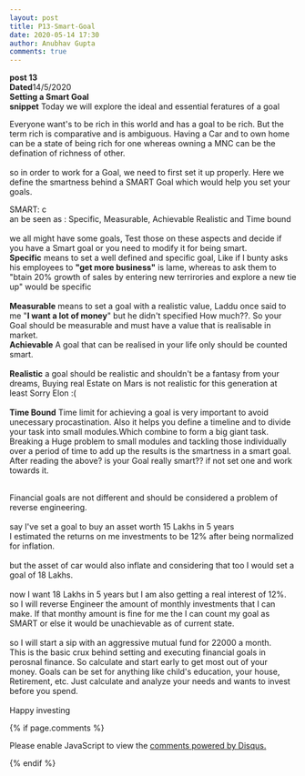 ```yaml
---
layout: post
title: P13-Smart-Goal
date: 2020-05-14 17:30 
author: Anubhav Gupta
comments: true
---
```

<style>
    header{
      
     background-color: rgba(249, 241 ,241 , 0.7);
         font-weight: bolder;
         font-size: larger;
         font-family: fantasy;
        }
    
      div{
        background-image: url("https://i.postimg.cc/y6fw6m3Y/yoann-siloine-dyax-Q-ao-GWY-unsplash.jpg");
      }
      </style>

**post 13** <br/>
**Dated**14/5/2020<br/>
**Setting a Smart Goal** <br/>
**snippet** Today we will explore the ideal and essential feratures of a goal<br/>

Everyone want's to be rich in this world and has a goal to be rich. But the term rich is comparative and is ambiguous. Having a Car and to own home can be a state of being rich for one whereas owning a MNC can be the defination of richness of other.<br/><br/>
so in order to work for a Goal, we need to first set it up properly. Here we define the smartness behind a SMART Goal which would help you set your goals.<br/>

SMART: c<br/>an be seen as : Specific, Measurable, Achievable Realistic and Time bound<br/><br/>
we all might have some goals, Test those on these aspects and decide if you have a Smart goal or you need to modify it for being smart.<br/>
**Specific** means to set a well defined and specific goal, Like if I bunty asks his employees to **"get more business"** is lame, whereas to ask them to "btain 20% growth of sales by entering new terrirories and explore a new tie up" would be specific<br/><br/>
**Measurable** means to set a goal with a realistic value, Laddu once said to me "**I want a lot of money**" but he didn't specified How much??. So your Goal should be measurable and must have a value that is realisable in market.<br/>
**Achievable** A goal that can be realised in your life only should be counted smart. <br/><br/>
**Realistic** a goal should be realistic and shouldn't be a fantasy from your dreams, Buying real Estate on Mars is not realistic for this generation at least Sorry Elon :( <br/><br/>
**Time Bound** Time limit for achieving a goal is very important to avoid unecessary procastination. Also it helps you define a timeline and to divide your task into small modules.Which combine to form a big giant task. Breaking a Huge problem to small modules and tackling those individually over a period of time to add up the results is the smartness in a smart goal.<br/>
After reading the above? is your Goal really smart??
if not set one and work towards it.<br/><br/>

Financial goals are not different and should be considered a problem of reverse engineering.<br/><br/>
say I've set a goal to buy an asset worth 15 Lakhs in 5 years<br/>
I estimated the returns on me investments to be 12% after being normalized for inflation.<br/><br/>
but the asset of car would also inflate and considering that too I would set a goal of 18 Lakhs.<br/><br/>
now I want 18 Lakhs in 5 years but I am also getting a real interest of 12%.<br/>
so I will reverse Engineer the amount of monthly investments that I can make. If that monthy amount is fine for me the I can count my goal as SMART or else it would be unachievable as of current state.<br/><br/> 
so I will start a sip with an aggressive mutual fund for 22000 a month.<br/>
This is the basic crux behind setting and executing financial goals in perosnal finance. So calculate and start early to get most out of your money. Goals can be set for anything like child's education, your house, Retirement, etc.
Just calculate and analyze your needs and wants to invest before you spend.
<br/><br/>
Happy investing<br/>

{% if page.comments %}

<div id="disqus_thread"></div>
<script>
(function() { // DON'T EDIT BELOW THIS LINE
var d = document, s = d.createElement('script');
s.src = 'https://https-gupta-anubhav12-github-io-fortheloveofnifty.disqus.com/embed.js';
s.setAttribute('data-timestamp', +new Date());
(d.head || d.body).appendChild(s);
})();
</script>
<noscript>Please enable JavaScript to view the <a href="https://disqus.com/?ref_noscript">comments powered by Disqus.</a></noscript>

{% endif %}